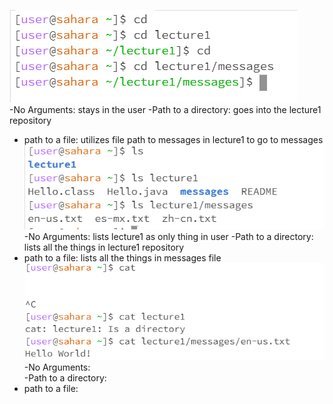 ![Image](cd_portion.PNG)  
  -No Arguments:  stays in the user
-Path to a directory:  goes into the lecture1 repository
- path to a file: utilizes file path to messages in lecture1 to go to messages
![Image](ls_portion.PNG)  
-No Arguments: lists lecture1 as only thing in user
-Path to a directory: lists all the things in lecture1 repository
- path to a file: lists all the things in messages file
![Image](cat_portion.PNG)  
-No Arguments:   
-Path to a directory:  
- path to a file:  
